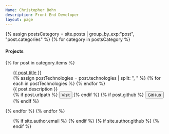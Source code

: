 ```yaml
---
Name: Christopher Bohn
description: Front End Developer
layout: page
---
```


<div id="projectsWrapper">
{% assign postsCategory = site.posts | group_by_exp:"post", "post.categories"  %}
{% for category in postsCategory %}
<h4 class="post-teaser__category">
<strong>
 Projects
</strong>
</h4>

{% for post in category.items %}
<ul class="list-posts">
<div class="project container">
<div class="projectInfo">
<a href="{{ post.url | prepend: site.baseurl }}">
<span class="post-title">{{ post.title }}</span>
</a>
<div class="post-technologies">
{% assign postTechnologies = post.technologies | split: ", " %}
{% for each in postTechnologies %}
<i id="tech" class="icon-{{ each }}"></i>
{% endfor %}
</div>
<span class="post-description">{{ post.description }}</span>
</div>
<div class="projectImage">
<a class="image post-image" target="_blank" href="{{ post.urlpath }}"><img src="{{ post.image | absolute_url }}" alt="" /></a>
<div class="projectLinks">
{% if post.urlpath %}
<a class="projectButton" target="_blank" href="{{ post.urlpath }}">
<button>Visit</button>
</a>
{% endif %}
{% if post.github %}
<a class="projectButton" target="_blank" href="{{ post.github }}">
<button>GitHub</button>
</a>
{% endif %}
</div>
</div>
</div>
</ul>
{% endfor %}
{% endfor %}
<ul class="social-links">
{% if site.author.email %}
<a href="mailto:{{ site.author.email }}" class="social-links__entry" target="_blank">
<i class="fa fa-envelope-square"></i>
</a>
{% endif %}
{% if site.author.github %}
<a href="https://github.com/{{ site.author.github }}" class="social-links__entry" target="_blank">
<i class="fa fa-github"></i>
</a>
{% endif %}
</ul>
